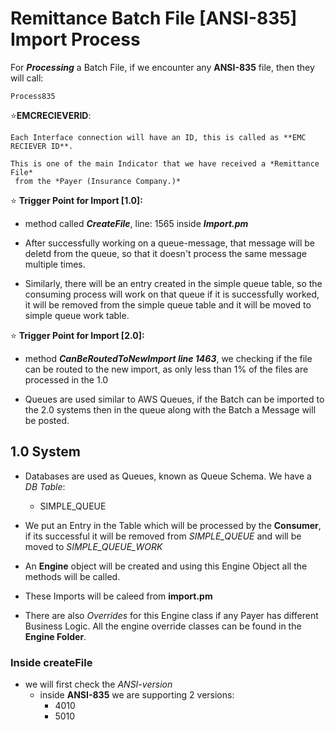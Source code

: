 # Remittance Batch File [ANSI-835] Import Process
For ***Processing*** a Batch File, if we encounter any **ANSI-835** file, then they will call:

    Process835

⭐**EMCRECIEVERID**: 
    
    Each Interface connection will have an ID, this is called as **EMC RECIEVER ID**.
    
    This is one of the main Indicator that we have received a *Remittance File*
     from the *Payer (Insurance Company.)*

⭐ **Trigger Point for Import [1.0]:**
* method called ***CreateFile***, line: 1565 inside ***Import.pm***
* After successfully working on a queue-message, that message will be deletd
    from the queue, so that it doesn't process the same message multiple times.

* Similarly, there will be an entry created in the simple queue table, so the consuming process will work on that queue if it is successfully worked, it will be removed from the simple queue table and it will be moved to simple queue work table.

⭐ **Trigger Point for Import [2.0]:**
* method ***CanBeRoutedToNewImport line 1463***, we checking if the file can be 
    routed to the new import, as only less than 1%
    of the files are processed in the 1.0

* Queues are used similar to AWS Queues, if the Batch can
    be imported to the 2.0 systems then in the queue along
    with the Batch a Message will be posted.
    

## 1.0 System

* Databases are used as Queues, known as Queue Schema. We have a *DB Table*:

    + SIMPLE_QUEUE

* We put an Entry in the Table which will be processed by the **Consumer**, if its successful it will be removed from *SIMPLE_QUEUE* and will be moved to *SIMPLE_QUEUE_WORK*

* An **Engine** object will be created and using this Engine Object all the methods will be called.

* These Imports will be caleed from **import.pm**

* There are also *Overrides* for this Engine class if any Payer has different Business Logic. All the engine override classes can be found in the **Engine Folder**.

### Inside **createFile**

* we will first check the *ANSI-version*
  * inside **ANSI-835** we are supporting 2 versions:
    * 4010
    * 5010



    
